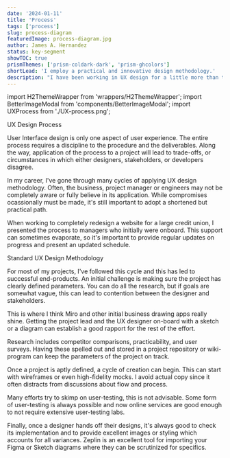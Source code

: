 ```yaml
---
date: '2024-01-11'
title: 'Process'
tags: ['process']
slug: process-diagram
featuredImage: process-diagram.jpg
author: James A. Hernandez
status: key-segment
showTOC: true
prismThemes: ['prism-coldark-dark', 'prism-ghcolors']
shortLead: 'I employ a practical and innovative design methodology.'
description: "I have been working in UX design for a little more than ten years, and have mostly held to a conventional process. In theory, it has always been great to have sufficient time for every step. In practice, designers are often held to more stringent timelines. In these circumstances, I usually adopt a refined process to get most or all steps completed."
---
```

import H2ThemeWrapper from 'wrappers/H2ThemeWrapper';
import BetterImageModal from 'components/BetterImageModal';
import UXProcess from './UX-process.png';

<H2ThemeWrapper>UX Design Process</H2ThemeWrapper>

User Interface design is only one aspect of user experience. The entire process requires a discipline to the procedure and the deliverables. Along the way, application of the process to a project will lead to trade-offs, or circumstances in which either designers, stakeholders, or developers disagree. 

In my career, I've gone through many cycles of applying UX design methodology. Often, the business, project manager or engineers may not be completely aware or fully believe in its application. While compromises ocassionally must be made, it's still important to adopt a shortened but practical path. 

When working to completely redesign a website for a large credit union, I presented the process to managers who initially were onboard. This support can sometimes evaporate, so it's important to provide regular updates on progress and present an updated schedule.


<H2ThemeWrapper>Standard UX Design Methodology</H2ThemeWrapper>

<BetterImageModal 
imageUrlFromFolder={UXProcess}
title="UX Process"
initialSize="40rem"
modalImageSize="largeImageModal"
frameStyles="p-3"
/>

For most of my projects, I've followed this cycle and this has led to successful end-products. An initial challenge is making sure the project has clearly defined parameters. You can do all the research, but if goals are somewhat vague, this can lead to contention between the designer and stakeholders. 

This is where I think Miro and other initial business drawing apps really shine. Getting the project lead and the UX designer on-board with a sketch or a diagram can establish a good rapport for the rest of the effort.

Research includes competitor comparisons, practicability, and user surveys. Having these spelled out and stored in a project repository or wiki-program can keep the parameters of the project on track. 

Once a project is aptly defined, a cycle of creation can begin. This can start with wireframes or even high-fidelity mocks. I avoid actual copy since it often distracts from discussions about flow and process.

Many efforts try to skimp on user-testing, this is not advisable. Some form of user-testing is always possible and now online services are good enough to not require extensive user-testing labs.

Finally, once a designer hands off their designs, it's always good to check its implementation and to provide excellent images or styling which accounts for all variances. Zeplin is an excellent tool for importing your Figma or Sketch diagrams where they can be scrutinized for specifics.
